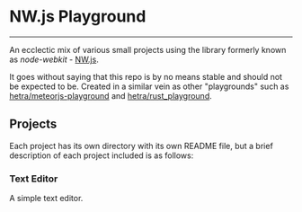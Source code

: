 # NW.js Playground #
---
An ecclectic mix of various small projects using the library formerly known as *node-webkit* - [NW.js](https://github.com/nwjs/nw.js).

It goes without saying that this repo is by no means stable and should not be expected to be. Created in a similar vein as other "playgrounds" such as [hetra/meteorjs-playground](https://github.com/hetra/meteorjs-playground) and [hetra/rust_playground](https://github.com/hetra/rust_playground).

## Projects ##
Each project has its own directory with its own README file, but a brief description of each project included is as follows:

### Text Editor ###
A simple text editor.